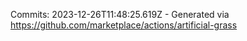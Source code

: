 Commits: 2023-12-26T11:48:25.619Z - Generated via https://github.com/marketplace/actions/artificial-grass
<br>
